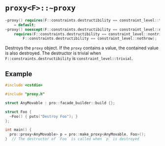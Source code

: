 # `proxy<F>::~proxy`

```cpp
~proxy() requires(F::constraints.destructibility == constraint_level::trivial)
    = default;
~proxy() noexcept(F::constraints.destructibility == constraint_level::nothrow)
    requires(F::constraints.destructibility == constraint_level::nontrivial ||
        F::constraints.destructibility == constraint_level::nothrow);
```

Destroys the `proxy` object. If the `proxy` contains a value, the contained value is also destroyed. The destructor is trivial when `F::constraints.destructibility` is `constraint_level::trivial`.

## Example

```cpp
#include <cstdio>

#include "proxy.h"

struct AnyMovable : pro::facade_builder::build {};

struct Foo {
  ~Foo() { puts("Destroy Foo"); }
};

int main() {
  pro::proxy<AnyMovable> p = pro::make_proxy<AnyMovable, Foo>();
}  // The destructor of `Foo` is called when `p` is destroyed
```
